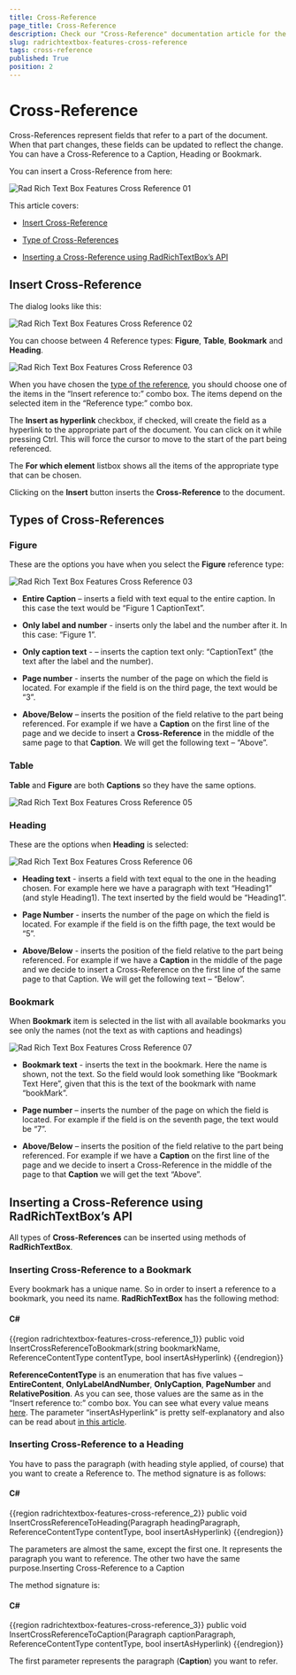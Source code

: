 ```yaml
---
title: Cross-Reference
page_title: Cross-Reference
description: Check our "Cross-Reference" documentation article for the RadRichTextBox WPF control.
slug: radrichtextbox-features-cross-reference
tags: cross-reference
published: True
position: 2
---
```


# Cross-Reference



Cross-References represent fields that refer to a part of the document. When that part changes, these fields can be updated to reflect the change. You can have a Cross-Reference to a Caption, Heading or Bookmark. 

You can insert a Cross-Reference from here:

![Rad Rich Text Box Features Cross Reference 01](images/RadRichTextBox_Features_Cross_Reference_01.png)

This article covers:

* [Insert Cross-Reference](#insert-cross-reference)

* [Type of Cross-References](#types-of-cross-references)

* [Inserting a Cross-Reference using RadRichTextBox’s API](#inserting-a-cross-reference-using-radrichtextbox’s-api)

## Insert Cross-Reference

The dialog looks like this:

![Rad Rich Text Box Features Cross Reference 02](images/RadRichTextBox_Features_Cross_Reference_02.png)

You can choose between 4 Reference types: __Figure__, __Table__, __Bookmark__ and __Heading__.

![Rad Rich Text Box Features Cross Reference 03](images/RadRichTextBox_Features_Cross_Reference_03.png)

When you have chosen the [type of the reference](#types-of-cross-references), you should choose one of the items in the “Insert reference to:” combo box. The items depend on the selected item in the “Reference type:” combo box.
        

The __Insert as hyperlink__ checkbox, if checked, will create the field as a hyperlink to the appropriate part of the document. You can click on it while pressing Ctrl. This will force the cursor to move to the start of the part being referenced.
        

The __For which element__ listbox shows all the items of the appropriate type that can be chosen.
        

Clicking on the __Insert__ button inserts the __Cross-Reference__ to the document.
        

## Types of Cross-References

### Figure

These are the options you have when you select the __Figure__ reference type:

![Rad Rich Text Box Features Cross Reference 03](images/RadRichTextBox_Features_Cross_Reference_03.png)

* __Entire Caption__ – inserts a field with text equal to the entire caption. In this case the text would be “Figure 1 CaptionText”.

* __Only label and number__ - inserts only the label and the number after it. In this case: “Figure 1”.

* __Only caption text__ - – inserts the caption text only: “CaptionText” (the text after the label and the number).

* __Page number__ - inserts the number of the page on which the field is located. For example if the field is on the third page, the text would be “3”.

* __Above/Below__ – inserts the position of the field relative to the part being referenced. For example if we have a __Caption__ on the first line of the page and we decide to insert a __Cross-Reference__ in the middle of the same page to that __Caption__. We will get the following text – “Above”.
                
### Table

__Table__ and __Figure__ are both __Captions__ so they have the same options.

![Rad Rich Text Box Features Cross Reference 05](images/RadRichTextBox_Features_Cross_Reference_05.png)

### Heading

These are the options when __Heading__ is selected:

![Rad Rich Text Box Features Cross Reference 06](images/RadRichTextBox_Features_Cross_Reference_06.png)

* __Heading text__ - inserts a field with text equal to the one in the heading chosen. For example here we have a paragraph with text “Heading1” (and style Heading1). The text inserted by the field would be “Heading1”.
                

* __Page Number__ - inserts the number of the page on which the field is located. For example if the field is on the fifth page, the text would be “5”.
                

* __Above/Below__ - inserts the position of the field relative to the part being referenced. For example if we have a __Caption__ in the middle of the page and we decide to insert a Cross-Reference on the first line of the same page to that Caption. We will get the following text – “Below”.
                
### Bookmark

When __Bookmark__ item is selected in the list with all available bookmarks you see only the names (not the text as with captions and headings)

![Rad Rich Text Box Features Cross Reference 07](images/RadRichTextBox_Features_Cross_Reference_07.png)

* __Bookmark text__ - inserts the text in the bookmark. Here the name is shown, not the text. So the field would look something like “Bookmark Text Here”, given that this is the text of the bookmark with name “bookMark”.

* __Page number__ – inserts the number of the page on which the field is located. For example if the field is on the seventh page, the text would be “7”.

* __Above/Below__ – inserts the position of the field relative to the part being referenced. For example if we have a __Caption__ on the first line of the page and we decide to insert a Cross-Reference in the middle of the page to that __Caption__ we will get the text “Above”.
                

## Inserting a Cross-Reference using RadRichTextBox’s API

All types of __Cross-References__ can be inserted using methods of __RadRichTextBox__.

### Inserting Cross-Reference to a Bookmark

Every bookmark has a unique name. So in order to insert a reference to a bookmark, you need its name. __RadRichTextBox__ has the following method:

#### __C#__

{{region radrichtextbox-features-cross-reference_1}}
	public void InsertCrossReferenceToBookmark(string bookmarkName, ReferenceContentType contentType, bool insertAsHyperlink)
{{endregion}}



__ReferenceContentType__ is an enumeration that has five values – __EntireContent__, __OnlyLabelAndNumber__, __OnlyCaption__, __PageNumber__ and __RelativePosition__. As you can see, those values are the same as in the “Insert reference to:” combo box. You can see what every value means [here](#Type_of_Cross_References/Bookmark). The parameter “insertAsHyperlink” is pretty self-explanatory and also can be read about [in this article](#insert-cross-reference).

### Inserting Cross-Reference to a Heading

You have to pass the paragraph (with heading style applied, of course) that you want to create a Reference to. The method signature is as follows:

#### __C#__

{{region radrichtextbox-features-cross-reference_2}}
	public void InsertCrossReferenceToHeading(Paragraph headingParagraph, ReferenceContentType contentType, bool insertAsHyperlink)
{{endregion}}


The parameters are almost the same, except the first one. It represents the paragraph you want to reference. The other two have the same purpose.Inserting Cross-Reference to a Caption

The method signature is:

#### __C#__

{{region radrichtextbox-features-cross-reference_3}}
	public void InsertCrossReferenceToCaption(Paragraph captionParagraph, ReferenceContentType contentType, bool insertAsHyperlink)
{{endregion}}


The first parameter represents the paragraph (__Caption__) you want to refer.
            
